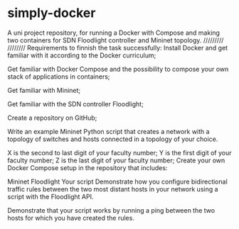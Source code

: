 # simply-docker
A uni project repository, for running a Docker with Compose and making two containers for SDN Floodlight controller and Mininet topology. 
/////////
////////
Requirements to finnish the task successfully:
Install Docker and get familiar with it according to the Docker curriculum;

Get familiar with Docker Compose and the possibility to compose your own stack of applications in containers;

Get familiar with Mininet;

Get familiar with the SDN controller Floodlight;

Create a repository on GitHub;

Write an example Mininet Python script that creates a network with a topology of <XYZ> switches and <YX> hosts connected in a topology of your choice.

X is the second to last digit of your faculty number;
Y is the first digit of your faculty number;
Z is the last digit of your faculty number;
Create your own Docker Compose setup in the repository that includes:

Mininet
Floodlight
Your script
Demonstrate how you configure bidirectional traffic rules between the two most distant hosts in your network using a script with the Floodlight API.

Demonstrate that your script works by running a ping between the two hosts for which you have created the rules. 
